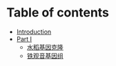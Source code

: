 # Table of contents

* [Introduction](README.md)
* [Part I](test/README.md)
  * [水稻基因克隆](水稻基因克隆.md)
  * [铁观音基因组](铁观音基因组.md)


